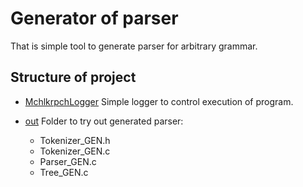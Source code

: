 # Generator of parser

That is simple tool to generate parser for arbitrary grammar.

## Structure of project

- [MchlkrpchLogger](https://github.com/mchlkrpch/Rebecca/tree/main/MchlkrpchLogger) Simple logger to control execution of program.

- [out](https://github.com/mchlkrpch/Rebecca/tree/main/out) Folder to try out generated parser:
	+ Tokenizer_GEN.h
	+ Tokenizer_GEN.c
	+ Parser_GEN.c
	+ Tree_GEN.c
